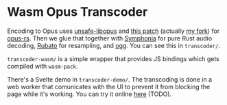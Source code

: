 # Wasm Opus Transcoder

Encoding to Opus uses [unsafe-libopus](https://github.com/DCNick3/unsafe-libopus)
and [this patch](https://github.com/DCNick3/opus-rs/tree/unsafe-libopus)
(actually [my fork](https://github.com/hazelmeow/opus-rs/tree/unsafe-libopus))
for [opus-rs](https://github.com/SpaceManiac/opus-rs).
Then we glue that together with [Symphonia](https://github.com/pdeljanov/Symphonia) for pure Rust audio decoding,
[Rubato](https://github.com/HEnquist/rubato) for resampling,
and [ogg](https://github.com/RustAudio/ogg).
You can see this in `transcoder/`.

`transcoder-wasm/` is a simple wrapper that provides JS bindings which gets compiled with `wasm-pack`.

There's a Svelte demo in `transcoder-demo/`.
The transcoding is done in a web worker that comunicates with the UI to prevent it from blocking the page while it's working.
You can try it online [here](#) (TODO).
